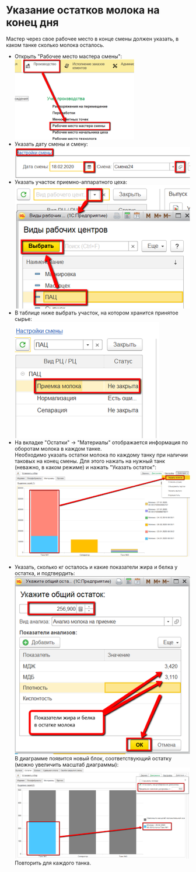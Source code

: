 # Указание остатков молока на конец дня



Мастер через свое рабочее место в конце смены должен указать, в каком танке сколько молока осталось.

-   Открыть "Рабочее место мастера смены":  
![](RegisterResidualOfMilk.assets/drex_ukazanie_ostatkov_moloka_na_konets_dnya_custom.png)  
-   Указать дату смены и смену:  
![](RegisterResidualOfMilk.assets/drex_ukazanie_ostatkov_moloka_na_konets_dnya_custom_2.png)  
-   Указать участок приемно-аппаратного цеха:  
![](RegisterResidualOfMilk.assets/drex_ukazanie_ostatkov_moloka_na_konets_dnya_custom_3.png)  
-   В таблице ниже выбрать участок, на котором хранится принятое сырье:  
![](RegisterResidualOfMilk.assets/drex_ukazanie_ostatkov_moloka_na_konets_dnya_custom_4.png)  
- На вкладке "Остатки" -\> "Материалы" отображается информация по
    оборотам молока в каждом танке.    
Необходимо указать остатки молока по каждому танку при наличии
    таковых на конец смены. Для этого нажать на нужный танк (неважно, в
    каком режиме) и нажать "Указать остаток":  
![](RegisterResidualOfMilk.assets/drex_ukazanie_ostatkov_moloka_na_konets_dnya_custom_5.png)   
-   Указать, сколько кг осталось и какие показатели жира и белка у
    остатка, и подтвердить:  
![](RegisterResidualOfMilk.assets/drex_ukazanie_ostatkov_moloka_na_konets_dnya_custom_6.png)     
В диаграмме появится новый блок, соответствующий остатку (можно увеличить масштаб диаграммы):   
![](RegisterResidualOfMilk.assets/drex_ukazanie_ostatkov_moloka_na_konets_dnya_custom_7.png)  
Повторить для каждого танка.


